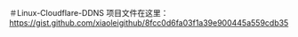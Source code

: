 ＃Linux-Cloudflare-DDNS
项目文件在这里：https://gist.github.com/xiaoleigithub/8fcc0d6fa03f1a39e900445a559cdb35
